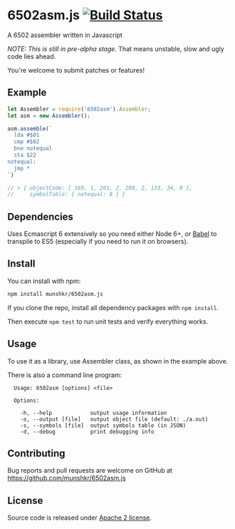 # 6502asm.js [![Build Status](https://travis-ci.org/munshkr/6502asm.js.svg?branch=master)](https://travis-ci.org/munshkr/6502asm.js)

A 6502 assembler written in Javascript

*NOTE: This is still in pre-alpha stage.* That means unstable, slow and ugly
code lies ahead.

You're welcome to submit patches or features!

## Example

```javascript
let Assembler = require('6502asm').Assembler;
let asm = new Assembler();

asm.assemble(`
  lda #$01
  cmp #$02
  bne notequal
  sta $22
notequal:
  jmp *
`)

// > { objectCode: [ 169, 1, 201, 2, 208, 2, 133, 34, 0 ],
//     symbolTable: { notequal: 8 } }
```

## Dependencies

Uses Ecmascript 6 extensively so you need either Node 6+, or
[Babel](https://babeljs.io/) to transpile to ES5 (especially if you need to run
it on browsers).

## Install

You can install with npm:

```bash
npm install munshkr/6502asm.js
```

If you clone the repo, install all dependency packages with `npm install`.

Then execute `npm test` to run unit tests and verify everything works.

## Usage

To use it as a library, use Assembler class, as shown in the example above.

There is also a command line program:

```
  Usage: 6502asm [options] <file>

  Options:

    -h, --help            output usage information
    -o, --output [file]   output object file (default: ./a.out)
    -s, --symbols [file]  output symbols table (in JSON)
    -d, --debug           print debugging info
```

## Contributing

Bug reports and pull requests are welcome on GitHub at
https://github.com/munshkr/6502asm.js

## License

Source code is released under [Apache 2 license](LICENSE).
